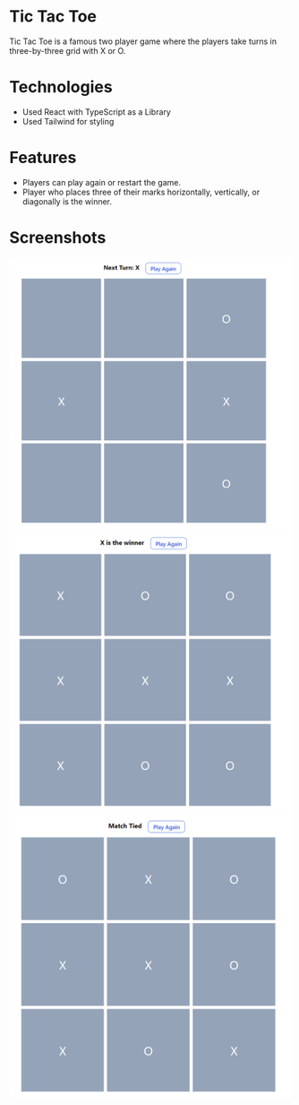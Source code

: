 
# Tic Tac Toe

Tic Tac Toe is a famous two player game where the players take turns in three-by-three grid with X or O.

# Technologies
* Used React with TypeScript as a Library
* Used Tailwind for styling

# Features
* Players can play again or restart the game.
* Player who places three of their marks horizontally, vertically, or diagonally is the winner.

# Screenshots
![](images/random.png)
![](images/winner.png)
![](images/tie.png)
